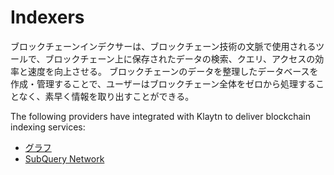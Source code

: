 # Indexers

ブロックチェーンインデクサーは、ブロックチェーン技術の文脈で使用されるツールで、ブロックチェーン上に保存されたデータの検索、クエリ、アクセスの効率と速度を向上させる。 ブロックチェーンのデータを整理したデータベースを作成・管理することで、ユーザーはブロックチェーン全体をゼロから処理することなく、素早く情報を取り出すことができる。

The following providers have integrated with Klaytn to deliver blockchain indexing services:

- [グラフ](https://thegraph.com/)
- [SubQuery Network](https://academy.subquery.network/)
